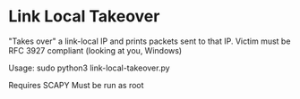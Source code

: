 # Link Local Takeover

"Takes over" a link-local IP and prints packets sent to that IP. Victim must be RFC 3927 compliant (looking at you, Windows)

Usage: sudo python3 link-local-takeover.py <iface> <ip>

Requires SCAPY
Must be run as root
